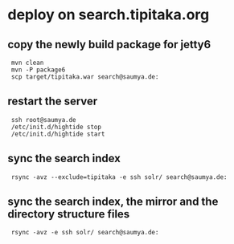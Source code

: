 deploy on search.tipitaka.org
==========

copy the newly build package for jetty6
----------

     mvn clean
     mvn -P package6
     scp target/tipitaka.war search@saumya.de:
     
restart the server
----------

     ssh root@saumya.de
     /etc/init.d/hightide stop
     /etc/init.d/hightide start
     
sync the search index
---------

     rsync -avz --exclude=tipitaka -e ssh solr/ search@saumya.de:

sync the search index, the mirror and the directory structure files
---------

     rsync -avz -e ssh solr/ search@saumya.de:
